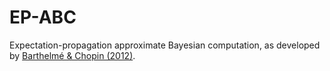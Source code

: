 # EP-ABC

Expectation-propagation approximate Bayesian computation, as developed
by [Barthelmé & Chopin (2012)](https://arxiv.org/pdf/1107.5959).
